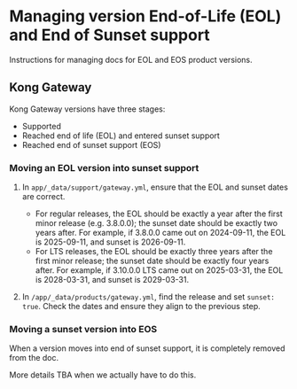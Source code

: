 # Managing version End-of-Life (EOL) and End of Sunset support

Instructions for managing docs for EOL and EOS product versions.

## Kong Gateway

Kong Gateway versions have three stages:
* Supported
* Reached end of life (EOL) and entered sunset support
* Reached end of sunset support (EOS)

### Moving an EOL version into sunset support

1. In `app/_data/support/gateway.yml`, ensure that the EOL and sunset dates are correct. 

    * For regular releases, the EOL should be exactly a year after the first minor release (e.g. 3.8.0.0); the sunset date should be exactly two years after.
    For example, if 3.8.0.0 came out on 2024-09-11, the EOL is 2025-09-11, and sunset is 2026-09-11.
    * For LTS releases, the EOL should be exactly three years after the first minor release; the sunset date should be exactly four years after.
    For example, if 3.10.0.0 LTS came out on 2025-03-31, the EOL is 2028-03-31, and sunset is 2029-03-31.

1. In `/app/_data/products/gateway.yml`, find the release and set `sunset: true`. Check the dates and ensure they align to the previous step.

### Moving a sunset version into EOS

When a version moves into end of sunset support, it is completely removed from the doc.

More details TBA when we actually have to do this.
